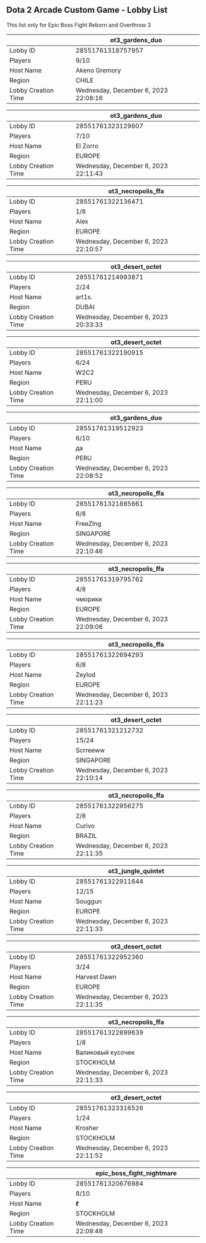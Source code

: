 ## Dota 2 Arcade Custom Game - Lobby List

This list only for Epic Boss Fight Reborn and Overthrow 3

|  | ot3_gardens_duo |
| ------ | ------ |
| Lobby ID | 28551761318757957 |
| Players | 9/10 |
| Host Name | Akeno Gremory |
| Region | CHILE |
| Lobby Creation Time | Wednesday, December 6, 2023 22:08:16 |


|  | ot3_gardens_duo |
| ------ | ------ |
| Lobby ID | 28551761323129607 |
| Players | 7/10 |
| Host Name | El Zorro |
| Region | EUROPE |
| Lobby Creation Time | Wednesday, December 6, 2023 22:11:43 |


|  | ot3_necropolis_ffa |
| ------ | ------ |
| Lobby ID | 28551761322136471 |
| Players | 1/8 |
| Host Name | Alex |
| Region | EUROPE |
| Lobby Creation Time | Wednesday, December 6, 2023 22:10:57 |


|  | ot3_desert_octet |
| ------ | ------ |
| Lobby ID | 28551761214993871 |
| Players | 2/24 |
| Host Name | art1s. |
| Region | DUBAI |
| Lobby Creation Time | Wednesday, December 6, 2023 20:33:33 |


|  | ot3_desert_octet |
| ------ | ------ |
| Lobby ID | 28551761322190915 |
| Players | 6/24 |
| Host Name | W2C2 |
| Region | PERU |
| Lobby Creation Time | Wednesday, December 6, 2023 22:11:00 |


|  | ot3_gardens_duo |
| ------ | ------ |
| Lobby ID | 28551761319512923 |
| Players | 6/10 |
| Host Name | да |
| Region | PERU |
| Lobby Creation Time | Wednesday, December 6, 2023 22:08:52 |


|  | ot3_necropolis_ffa |
| ------ | ------ |
| Lobby ID | 28551761321885661 |
| Players | 6/8 |
| Host Name | FreeZlng |
| Region | SINGAPORE |
| Lobby Creation Time | Wednesday, December 6, 2023 22:10:46 |


|  | ot3_necropolis_ffa |
| ------ | ------ |
| Lobby ID | 28551761319795762 |
| Players | 4/8 |
| Host Name | чморики |
| Region | EUROPE |
| Lobby Creation Time | Wednesday, December 6, 2023 22:09:06 |


|  | ot3_necropolis_ffa |
| ------ | ------ |
| Lobby ID | 28551761322694293 |
| Players | 6/8 |
| Host Name | Zeylod |
| Region | EUROPE |
| Lobby Creation Time | Wednesday, December 6, 2023 22:11:23 |


|  | ot3_desert_octet |
| ------ | ------ |
| Lobby ID | 28551761321212732 |
| Players | 15/24 |
| Host Name | Scrreeww |
| Region | SINGAPORE |
| Lobby Creation Time | Wednesday, December 6, 2023 22:10:14 |


|  | ot3_necropolis_ffa |
| ------ | ------ |
| Lobby ID | 28551761322956275 |
| Players | 2/8 |
| Host Name | Curivo |
| Region | BRAZIL |
| Lobby Creation Time | Wednesday, December 6, 2023 22:11:35 |


|  | ot3_jungle_quintet |
| ------ | ------ |
| Lobby ID | 28551761322911644 |
| Players | 12/15 |
| Host Name | Souggun |
| Region | EUROPE |
| Lobby Creation Time | Wednesday, December 6, 2023 22:11:33 |


|  | ot3_desert_octet |
| ------ | ------ |
| Lobby ID | 28551761322952360 |
| Players | 3/24 |
| Host Name | Harvest Dawn |
| Region | EUROPE |
| Lobby Creation Time | Wednesday, December 6, 2023 22:11:35 |


|  | ot3_necropolis_ffa |
| ------ | ------ |
| Lobby ID | 28551761322899639 |
| Players | 1/8 |
| Host Name | Валиковый кусочек |
| Region | STOCKHOLM |
| Lobby Creation Time | Wednesday, December 6, 2023 22:11:33 |


|  | ot3_desert_octet |
| ------ | ------ |
| Lobby ID | 28551761323316526 |
| Players | 1/24 |
| Host Name | Krosher |
| Region | STOCKHOLM |
| Lobby Creation Time | Wednesday, December 6, 2023 22:11:52 |


|  | epic_boss_fight_nightmare |
| ------ | ------ |
| Lobby ID | 28551761320676984 |
| Players | 8/10 |
| Host Name | 𝙩 |
| Region | STOCKHOLM |
| Lobby Creation Time | Wednesday, December 6, 2023 22:09:48 |



